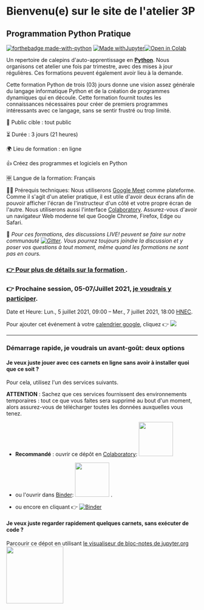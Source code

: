 #  Bienvenu(e) sur le site de l'atelier 3P

## Programmation Python Pratique

[![forthebadge made-with-python](http://ForTheBadge.com/images/badges/made-with-python.svg)](https://www.python.org/)
[![Made withJupyter](https://img.shields.io/badge/Made%20with-Jupyter-orange?style=for-the-badge&logo=Jupyter)](https://jupyter.org/try)[![Open in Colab](https://colab.research.google.com/assets/colab-badge.svg)](https://colab.research.google.com/github/ai-technipreneurs/site-officiel-atelier-3-P/blob/main/Bienvenue_dans_Colaboratory.ipynb)

Un repertoire de calepins d'auto-apprentissage en [**Python**](https://www.python.org/). Nous organisons cet atelier une fois par trimestre, avec des mises à jour régulières.
Ces formations peuvent également avoir lieu à la demande. 



Cette formation Python de trois (03) jours donne une vision assez générale du langage informatique Python et de la création de programmes dynamiques qui en découle. 
Cette formation fournit toutes les connaissances nécessaires pour créer de premiers programmes intéressants avec ce langage, sans se sentir frustré ou trop limité.


💺 Public cible : tout public

⏳ Durée : 3 jours (21 heures)

🌍 Lieu de formation : en ligne

👍 Créez des programmes et logiciels en Python

🈸 Langue de la formation: Français

👨‍💻 Prérequis techniques:
Nous utiliserons [Google Meet](https://meet.google.com/) comme plateforme. Comme il s'agit d'un atelier pratique, il est utile d'avoir deux écrans afin de pouvoir afficher l'écran de l'instructeur d'un côté et votre propre écran de l'autre. Nous utiliserons aussi l'interface [Colaboratory](https://colab.research.google.com/notebooks/welcome.ipynb?hl=fr). Assurez-vous d'avoir un navigateur Web moderne tel que Google Chrome, Firefox, Edge ou Safari.

💬 *Pour ces formations, des discussions LIVE! peuvent se faire sur notre communauté [![Gitter](https://badges.gitter.im/ai-technipreneurs/programmation-python-pratique.svg)](https://gitter.im/ai-technipreneurs/programmation-python-pratique?utm_source=badge&utm_medium=badge&utm_campaign=pr-badge). Vous pourrez toujours joindre la discussion et y poser vos questions à tout moment, même quand les formations ne sont pas en cours.*


### [👉 Pour plus de détails sur la formation ](https://github.com/ai-technipreneurs/programmation-python-pratique).

### 👉 Prochaine session, 05-07/Juillet 2021, [je voudrais y participer](https://forms.gle/JMxwywtfCNScnYvg7).
Date et Heure: Lun., 5 juillet 2021, 09:00 – Mer., 7 juillet 2021, 18:00 [HNEC](https://fr.wikipedia.org/wiki/Heure_normale_d%27Europe_centrale).

Pour ajouter cet événement à votre [calendrier google](https://calendar.google.com/event?action=TEMPLATE&tmeid=M3Q5MWUwOXFnY2M3NzM1cDBqMnZkMGI5NW5fMjAyMTA3MDUgYWkudGVjaG5pcHJlbmV1cnNAbQ&tmsrc=ai.technipreneurs%40gmail.com&scp=ALL), cliquez 👉 
<a target="_blank" href="https://calendar.google.com/event?action=TEMPLATE&amp;tmeid=M3Q5MWUwOXFnY2M3NzM1cDBqMnZkMGI5NW5fMjAyMTA3MDUgYWkudGVjaG5pcHJlbmV1cnNAbQ&amp;tmsrc=ai.technipreneurs%40gmail.com&amp;scp=ALL"><img border="0" src="https://www.google.com/calendar/images/ext/gc_button1_en-GB.gif"></a>


***********

### Démarrage rapide, je voudrais un avant-goût: deux options

#### Je veux juste jouer avec ces carnets en ligne sans avoir à installer quoi que ce soit ?

Pour cela, utilisez l'un des services suivants.

**ATTENTION** : Sachez que ces services fournissent des environnements temporaires : tout ce que vous faites sera supprimé au bout d'un moment, alors assurez-vous de télécharger toutes les données auxquelles vous tenez.

* **Recommandé** : ouvrir ce dépôt en [Colaboratory](https://colab.research.google.com/github/ai-technipreneurs/programmation-python-pratique/blob/master/):
<a href="https://colab.research.google.com/github/ai-technipreneurs/programmation-python-pratique/blob/master/"><img src="https://colab.research.google.com/img/colab_favicon.ico" width="90" /></a>

* ou l'ouvrir dans [Binder](https://mybinder.org/v2/gh/ai-technipreneurs/programmation-python-pratique/master):
<a href="https://mybinder.org/v2/gh/ai-technipreneurs/programmation-python-pratique/master"><img src="https://matthiasbussonnier.com/posts/img/binder_logo_128x128.png" width="90" /></a> . 

* ou encore en cliquant 👉 [![Binder](https://mybinder.org/badge_logo.svg)](https://mybinder.org/v2/gh/ai-technipreneurs/programmation-python-pratique/master)



#### Je veux juste regarder rapidement quelques carnets, sans exécuter de code ?

Parcourir ce dépot en utilisant [le visualiseur de bloc-notes de jupyter.org](https://nbviewer.jupyter.org/github/ai-technipreneurs/programmation-python-pratique-nbviewer/tree/main/)
<a href="https://nbviewer.jupyter.org/github/ai-technipreneurs/programmation-python-pratique-nbviewer/tree/main/"><img src="https://jupyter.org/assets/nav_logo.svg" width="150" /></a>
